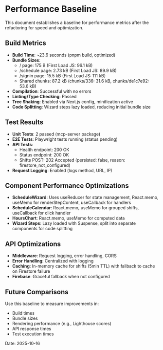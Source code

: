 # Performance Baseline

This document establishes a baseline for performance metrics after the refactoring for speed and optimization.

## Build Metrics
- **Build Time**: ~23.6 seconds (pnpm build, optimized)
- **Bundle Sizes**:
  - / page: 175 B (First Load JS: 96.1 kB)
  - /schedule page: 2.73 kB (First Load JS: 89.9 kB)
  - /signin page: 15.5 kB (First Load JS: 111 kB)
  - Shared chunks: 87.2 kB (chunks/336: 31.6 kB, chunks/de1c7e92: 53.6 kB)
- **Compilation**: Successful with no errors
- **Linting/Type Checking**: Passed
- **Tree Shaking**: Enabled via Next.js config, minification active
- **Code Splitting**: Wizard steps lazy loaded, reducing initial bundle size

## Test Results
- **Unit Tests**: 2 passed (mcp-server package)
- **E2E Tests**: Playwright tests running (status pending)
- **API Tests**:
  - Health endpoint: 200 OK
  - Status endpoint: 200 OK
  - Shifts POST: 202 Accepted (persisted: false, reason: firestore_not_configured)
- **Request Logging**: Enabled (logs method, URL, IP)

## Component Performance Optimizations
- **ScheduleWizard**: Uses useReducer for state management, React.memo, useMemo for renderStepContent, useCallback for handlers
- **ScheduleCalendar**: React.memo, useMemo for grouped shifts, useCallback for click handler
- **HoursChart**: React.memo, useMemo for computed data
- **Wizard Steps**: Lazy loaded with Suspense, split into separate components for code splitting

## API Optimizations
- **Middleware**: Request logging, error handling, CORS
- **Error Handling**: Centralized with logging
- **Caching**: In-memory cache for shifts (5min TTL) with fallback to cache on Firestore failure
- **Firebase**: Graceful fallback when not configured

## Future Comparisons
Use this baseline to measure improvements in:
- Build times
- Bundle sizes
- Rendering performance (e.g., Lighthouse scores)
- API response times
- Test execution times

Date: 2025-10-16
